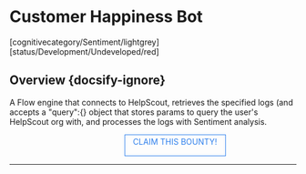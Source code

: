 <!--TODO: Replace all references to "VDA", "Developer Application", and "Developer App" with "Veritone Developer"-->
<style>
    #claim-this-flow-btn {
        display: block;
        color: #2F80ED;
        border: 1px solid #2F80ED;
        width: 170px;
        height: 30px;
        text-align: center;
        padding: 3px;
        position: relative;
        text-decoration: none;
        left: 40%;
    }
</style>
# Customer Happiness Bot
[cognitivecategory/Sentiment/lightgrey]
[status/Development/Undeveloped/red]


## Overview {docsify-ignore}
A Flow engine that connects to HelpScout, retrieves the specified logs (and accepts a "query":{} object that stores params to query the user's HelpScout org with, and processes the logs with Sentiment analysis.

<a href="https://forms.gle/tkVjfrtyBDrXyoji7" id="claim-this-flow-btn">CLAIM THIS BOUNTY!</a>
<hr>